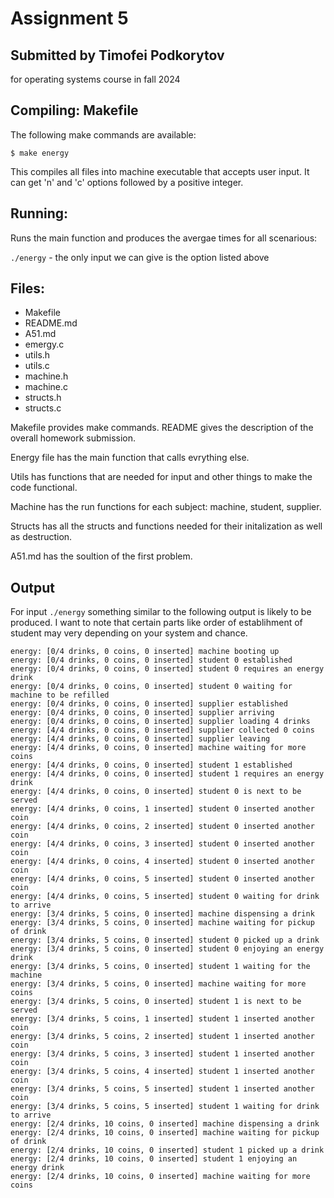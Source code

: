 # Assignment 5
## Submitted by Timofei Podkorytov
for operating systems course in fall 2024

## Compiling: Makefile
The following make commands are available:
```
$ make energy
```
This compiles all files into machine executable that accepts user input. It can get 'n' and 'c' options followed by a positive integer.
## Running:
Runs the main function and produces the avergae times for all scenarious:

```./energy``` - the only input we can give is the option listed above

## Files:
- Makefile
- README.md
- A51.md
- emergy.c
- utils.h
- utils.c
- machine.h
- machine.c
- structs.h
- structs.c

Makefile provides make commands. README gives the description of the overall
homework submission.

Energy file has the main function that calls evrything else. 

Utils has functions that are needed for input and other things to make the code functional.

Machine has the run functions for each subject: machine, student, supplier.

Structs has all the structs and functions needed for their initalization as well as destruction.

A51.md has the soultion of the first problem.
## Output
For input ```./energy``` something similar to the following output is likely to be produced. I want to note that certain parts like order of establihment of student may very depending on your system and chance. 

```
energy: [0/4 drinks, 0 coins, 0 inserted] machine booting up
energy: [0/4 drinks, 0 coins, 0 inserted] student 0 established
energy: [0/4 drinks, 0 coins, 0 inserted] student 0 requires an energy drink
energy: [0/4 drinks, 0 coins, 0 inserted] student 0 waiting for machine to be refilled
energy: [0/4 drinks, 0 coins, 0 inserted] supplier established
energy: [0/4 drinks, 0 coins, 0 inserted] supplier arriving
energy: [0/4 drinks, 0 coins, 0 inserted] supplier loading 4 drinks
energy: [4/4 drinks, 0 coins, 0 inserted] supplier collected 0 coins
energy: [4/4 drinks, 0 coins, 0 inserted] supplier leaving
energy: [4/4 drinks, 0 coins, 0 inserted] machine waiting for more coins
energy: [4/4 drinks, 0 coins, 0 inserted] student 1 established
energy: [4/4 drinks, 0 coins, 0 inserted] student 1 requires an energy drink
energy: [4/4 drinks, 0 coins, 0 inserted] student 0 is next to be served
energy: [4/4 drinks, 0 coins, 1 inserted] student 0 inserted another coin
energy: [4/4 drinks, 0 coins, 2 inserted] student 0 inserted another coin
energy: [4/4 drinks, 0 coins, 3 inserted] student 0 inserted another coin
energy: [4/4 drinks, 0 coins, 4 inserted] student 0 inserted another coin
energy: [4/4 drinks, 0 coins, 5 inserted] student 0 inserted another coin
energy: [4/4 drinks, 0 coins, 5 inserted] student 0 waiting for drink to arrive
energy: [3/4 drinks, 5 coins, 0 inserted] machine dispensing a drink
energy: [3/4 drinks, 5 coins, 0 inserted] machine waiting for pickup of drink
energy: [3/4 drinks, 5 coins, 0 inserted] student 0 picked up a drink
energy: [3/4 drinks, 5 coins, 0 inserted] student 0 enjoying an energy drink
energy: [3/4 drinks, 5 coins, 0 inserted] student 1 waiting for the machine
energy: [3/4 drinks, 5 coins, 0 inserted] machine waiting for more coins
energy: [3/4 drinks, 5 coins, 0 inserted] student 1 is next to be served
energy: [3/4 drinks, 5 coins, 1 inserted] student 1 inserted another coin
energy: [3/4 drinks, 5 coins, 2 inserted] student 1 inserted another coin
energy: [3/4 drinks, 5 coins, 3 inserted] student 1 inserted another coin
energy: [3/4 drinks, 5 coins, 4 inserted] student 1 inserted another coin
energy: [3/4 drinks, 5 coins, 5 inserted] student 1 inserted another coin
energy: [3/4 drinks, 5 coins, 5 inserted] student 1 waiting for drink to arrive
energy: [2/4 drinks, 10 coins, 0 inserted] machine dispensing a drink
energy: [2/4 drinks, 10 coins, 0 inserted] machine waiting for pickup of drink
energy: [2/4 drinks, 10 coins, 0 inserted] student 1 picked up a drink
energy: [2/4 drinks, 10 coins, 0 inserted] student 1 enjoying an energy drink
energy: [2/4 drinks, 10 coins, 0 inserted] machine waiting for more coins
```